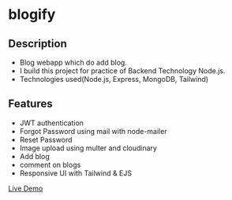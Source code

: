 # blogify

## Description

- Blog webapp which do add blog.
- I build this project for practice of Backend Technology Node.js.
- Technologies used(Node.js, Express, MongoDB, Tailwind)

## Features

- JWT authentication
- Forgot Password using mail with node-mailer
- Reset Password
- Image upload using multer and cloudinary
- Add blog
- comment on blogs
- Responsive UI with Tailwind & EJS

[Live Demo](https://blogify-3cr7.onrender.com)
